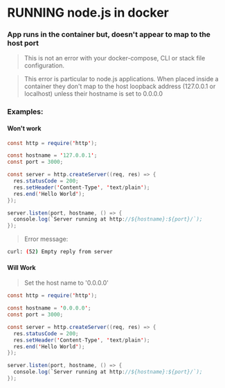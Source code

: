 # RUNNING node.js in docker

### App runs in the container but, doesn't appear to map to the host port

> This is not an error with your docker-compose, CLI or stack file configuration.

>This error is particular to node.js applications. When placed inside a container they don't map to the host loopback address (127.0.0.1 or localhost) unless their hostname is set to 0.0.0.0

### Examples:

#### Won't work

```java /* tslint:disable */ /* eslint-disable */
const http = require('http');

const hostname = '127.0.0.1';
const port = 3000;

const server = http.createServer((req, res) => {
  res.statusCode = 200;
  res.setHeader('Content-Type', 'text/plain');
  res.end('Hello World');
});

server.listen(port, hostname, () => {
  console.log(`Server running at http://${hostname}:${port}/`);
});
```

> Error message:
```bash
curl: (52) Empty reply from server
```

#### Will Work

> Set the host name to '0.0.0.0' 

```java /* tslint:disable */ /* eslint-disable */
const http = require('http');

const hostname = '0.0.0.0';
const port = 3000;

const server = http.createServer((req, res) => {
  res.statusCode = 200;
  res.setHeader('Content-Type', 'text/plain');
  res.end('Hello World');
});

server.listen(port, hostname, () => {
  console.log(`Server running at http://${hostname}:${port}/`);
});
```